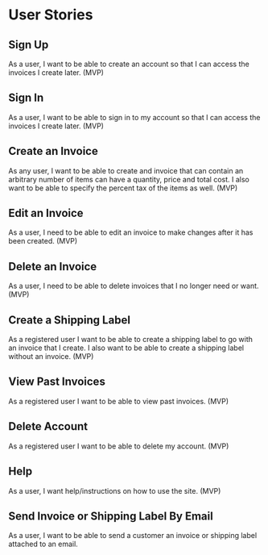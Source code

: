 # User Stories
## Sign Up
As a user, I want to be able to create an account so that I can access the invoices I create later. (MVP)
## Sign In
As a user, I want to be able to sign in to my account so that I can access the invoices I create later. (MVP)
## Create an Invoice
As any user, I want to be able to create and invoice that can contain an arbitrary number of items can have a quantity, 
price and total cost. I also want to be able to specify the percent tax of the items as well. (MVP)
## Edit an Invoice
As a user, I need to be able to edit an invoice to make changes after it has been created. (MVP)
## Delete an Invoice
As a user, I need to be able to delete invoices that I no longer need or want. (MVP)
## Create a Shipping Label
As a registered user I want to be able to create a shipping label to go with an invoice that I create. I also want to 
be able to create a shipping label without an invoice. (MVP)
## View Past Invoices
As a registered user I want to be able to view past invoices. (MVP)
## Delete Account
As a registered user I want to be able to delete my account. (MVP)
## Help
As a user, I want help/instructions on how to use the site. (MVP)
## Send Invoice or Shipping Label By Email
As a user, I want to be able to send a customer an invoice or shipping label attached to an email.


